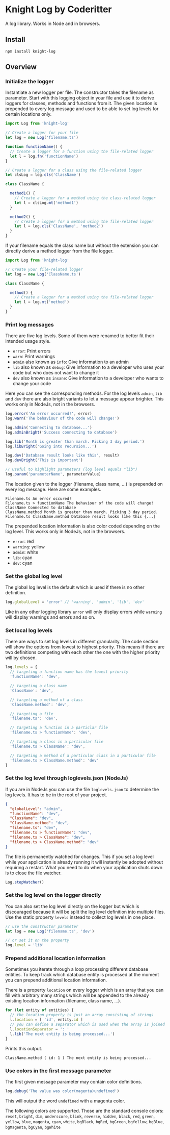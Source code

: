 # Knight Log by Coderitter

A log library. Works in Node and in browsers.

## Install

`npm install knight-log`

## Overview

### Initialize the logger

Instantiate a new logger per file. The constructor takes the filename as parameter. Start with this logging object in your file and use it to derive loggers for classes, methods and functions from it. The given location is prepended to every log message and used to be able to set log levels for certain locations only.

```typescript
import Log from 'knight-log'

// Create a logger for your file
let log = new Log('filename.ts')

function functionName() {
  // Create a logger for a function using the file-related logger
  let l = log.fn('functionName')
}

// Create a logger for a class using the file-related logger
let clsLog = log.cls('ClassName')

class ClassName {

  method1() {
    // Create a logger for a method using the class-related logger
    let l = clsLog.mt('method1')
  }

  method2() {
    // Create a logger for a method using the file-related logger
    let l = log.cls('ClassName', 'method2')
  }
}
```

If your filename equals the class name but without the extension you can directly derive a method logger from the file logger.

```typescript
import Log from 'knight-log'

// Create your file-related logger
let log = new Log('ClassName.ts')

class ClassName {

  method() {
    // Create a logger for a method using the file-related logger
    let l = log.mt('method')
  }
}
```

### Print log messages

There are five log levels. Some of them were renamed to better fit their intended usage style.

- `error`: Print errors
- `warn`: Print warnings
- `admin` also known as `info`: Give information to an admin
- `lib` also known as `debug`: Give information to a developer who uses your code but who does not want to change it
- `dev` also known as `insane`: Give information to a developer who wants to change your code

Here you can see the corresponding methods. For the log levels `admin`, `lib` and `dev` there are also bright variants to let a message appear brighter. This works only in NodeJs, not in the browsers.

```typescript
log.error('An error occurred!', error)
log.warn('The behaviour of the code will change!') 

log.admin('Connecting to database...')
log.adminBright('Success connecting to database')

log.lib('Month is greater than march. Picking 3 day period.')
log.libBright('Going into recursion...')

log.dev('Database result looks like this', result)
log.devBright('This is important')

// Useful to highlight parameters (log level equals "lib")
log.param('parameterName', parameterValue)
```

The location given to the logger (filename, class name, ...) is prepended on every log message. Here are some examples.

```shell
Filename.ts An error occured!
Filename.ts > functionName The behaviour of the code will change!
ClassName Connected to database
ClassName.method Month is greater than march. Picking 3 day period.
Filename.ts ClassName.method Database result looks like this {...}
```

The prepended location information is also color coded depending on the log level. This works only in NodeJs, not in the browsers.

- `error`: red
- `warning`: yellow
- `admin`: white
- `lib`: cyan
- `dev`: cyan

### Set the global log level

The global log level is the default which is used if there is no other definition.

```typescript
log.globalLevel = 'error' // 'warning', 'admin', 'lib', 'dev'
```

Like in any other logging library `error` will only display errors while `warning` will display warnings and errors and so on.

### Set local log levels

There are ways to set log levels in different granularity. The code section will show the options from lowest to highest priority. This means if there are two definitions competing with each other the one with the higher priority will by chosen.

```typescript
log.levels = {
  // targeting a function name has the lowest priority
  'functionName': 'dev',

  // targeting a class name
  'ClassName': 'dev',

  // targeting a method of a class
  'ClassName.method': 'dev',

  // targeting a file
  'filename.ts': 'dev',

  // targeting a function in a particlar file
  'filename.ts > functionName': 'dev',

  // targeting a class in a particular file
  'filename.ts > ClassName': 'dev',

  // targeting a method of a particular class in a particular file
  'filename.ts > ClassName.method': 'dev'
}
```

### Set the log level through loglevels.json (NodeJs)

If you are in NodeJs you can use the file `loglevels.json` to determine the log levels. It has to be in the root of your project.

```json
{
  "globalLevel": "admin",
  "functionName": "dev",
  "ClassName": "dev",
  "ClassName.method": "dev",
  "filename.ts": "dev",
  "filename.ts > functionName": "dev",
  "filename.ts > ClassName": "dev",
  "filename.ts > ClassName.method": "dev"
}
```

The file is permanently watched for changes. This if you set a log level while your application is already running it will instantly be adopted without requiring a restart. What you need to do when your application shuts down is to close the file watcher.

```typescript
Log.stopWatcher()
```

### Set the log level on the logger directly

You can also set the log level directly on the logger but which is discouraged because it will be split the log level definition into multiple files. Use the static property `levels` instead to collect log levels in one place.

```typescript
// use the constructor parameter
let log = new Log('filename.ts', 'dev')

// or set it on the property
log.level = 'lib'
```

### Prepend additional location information

Sometimes you iterate through a loop processing different database entities. To keep track which database entity is processed at the moment you can prepend additional location information.

There is a property `location` on every logger which is an array that you can fill with arbitrary many strings which will be appended to the already existing location information (filename, class name, ...).

```typescript
for (let entity of entities) {
  // the location property is just an array consisting of strings
  l.location = [ 'id', entity.id ]
  // you can define a separator which is used when the array is joined into a string
  l.locationSeparator = ': '
  l.lib('The next entity is being processed...')
}
```

Prints this output.

```shell
ClassName.method ( id: 1 ) The next entity is being processed...
```

### Use colors in the first message parameter

The first given message parameter may contain color definitions.

```typescript
log.debug('The value was color(magenta)undefined')
```

This will output the word `undefined` with a magenta color.

The following colors are supported. Those are the standard console colors: `reset`, `bright`, `dim`, `underscore`, `blink`, `reverse`, `hidden`, `black`, `red`, `green`, `yellow`, `blue`, `magenta`, `cyan`, `white`, `bgBlack`, `bgRed`, `bgGreen`, `bgYellow`, `bgBlue`, `bgMagenta`, `bgCyan`, `bgWhite`
